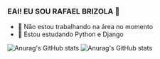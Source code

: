 ### EAI! EU SOU RAFAEL BRIZOLA 👋


- 🔭 Não estou trabalhando na área no momento 
- 🌱 Estou estudando Python e Django

![Anurag's GitHub stats](https://github-readme-stats.vercel.app/api?username=RafaBRZL&show_icons=true&theme=dark)
![Anurag's GitHub stats](https://github-readme-stats.vercel.app/api?username=RafaBRZL&show_icons=true&theme=dark)

